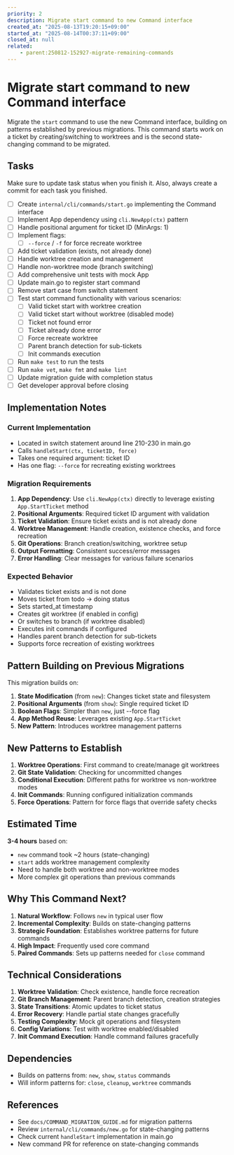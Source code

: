 ```yaml
---
priority: 2
description: Migrate start command to new Command interface
created_at: "2025-08-13T19:20:15+09:00"
started_at: "2025-08-14T00:37:11+09:00"
closed_at: null
related:
    - parent:250812-152927-migrate-remaining-commands
---
```


# Migrate start command to new Command interface

Migrate the `start` command to use the new Command interface, building on patterns established by previous migrations. This command starts work on a ticket by creating/switching to worktrees and is the second state-changing command to be migrated.

## Tasks
Make sure to update task status when you finish it. Also, always create a commit for each task you finished.

- [ ] Create `internal/cli/commands/start.go` implementing the Command interface
- [ ] Implement App dependency using `cli.NewApp(ctx)` pattern
- [ ] Handle positional argument for ticket ID (MinArgs: 1)
- [ ] Implement flags:
  - [ ] `--force` / `-f` for force recreate worktree
- [ ] Add ticket validation (exists, not already done)
- [ ] Handle worktree creation and management
- [ ] Handle non-worktree mode (branch switching)
- [ ] Add comprehensive unit tests with mock App
- [ ] Update main.go to register start command
- [ ] Remove start case from switch statement
- [ ] Test start command functionality with various scenarios:
  - [ ] Valid ticket start with worktree creation
  - [ ] Valid ticket start without worktree (disabled mode)
  - [ ] Ticket not found error
  - [ ] Ticket already done error
  - [ ] Force recreate worktree
  - [ ] Parent branch detection for sub-tickets
  - [ ] Init commands execution
- [ ] Run `make test` to run the tests
- [ ] Run `make vet`, `make fmt` and `make lint`
- [ ] Update migration guide with completion status
- [ ] Get developer approval before closing

## Implementation Notes

### Current Implementation
- Located in switch statement around line 210-230 in main.go
- Calls `handleStart(ctx, ticketID, force)`
- Takes one required argument: ticket ID
- Has one flag: `--force` for recreating existing worktrees

### Migration Requirements
1. **App Dependency**: Use `cli.NewApp(ctx)` directly to leverage existing `App.StartTicket` method
2. **Positional Arguments**: Required ticket ID argument with validation
3. **Ticket Validation**: Ensure ticket exists and is not already done
4. **Worktree Management**: Handle creation, existence checks, and force recreation
5. **Git Operations**: Branch creation/switching, worktree setup
6. **Output Formatting**: Consistent success/error messages
7. **Error Handling**: Clear messages for various failure scenarios

### Expected Behavior
- Validates ticket exists and is not done
- Moves ticket from todo → doing status
- Sets started_at timestamp
- Creates git worktree (if enabled in config)
- Or switches to branch (if worktree disabled)
- Executes init commands if configured
- Handles parent branch detection for sub-tickets
- Supports force recreation of existing worktrees

## Pattern Building on Previous Migrations

This migration builds on:
1. **State Modification** (from `new`): Changes ticket state and filesystem
2. **Positional Arguments** (from `show`): Single required ticket ID
3. **Boolean Flags**: Simpler than `new`, just --force flag
4. **App Method Reuse**: Leverages existing `App.StartTicket`
5. **New Pattern**: Introduces worktree management patterns

## New Patterns to Establish

1. **Worktree Operations**: First command to create/manage git worktrees
2. **Git State Validation**: Checking for uncommitted changes
3. **Conditional Execution**: Different paths for worktree vs non-worktree modes
4. **Init Commands**: Running configured initialization commands
5. **Force Operations**: Pattern for force flags that override safety checks

## Estimated Time
**3-4 hours** based on:
- `new` command took ~2 hours (state-changing)
- `start` adds worktree management complexity
- Need to handle both worktree and non-worktree modes
- More complex git operations than previous commands

## Why This Command Next?

1. **Natural Workflow**: Follows `new` in typical user flow
2. **Incremental Complexity**: Builds on state-changing patterns
3. **Strategic Foundation**: Establishes worktree patterns for future commands
4. **High Impact**: Frequently used core command
5. **Paired Commands**: Sets up patterns needed for `close` command

## Technical Considerations

1. **Worktree Validation**: Check existence, handle force recreation
2. **Git Branch Management**: Parent branch detection, creation strategies
3. **State Transitions**: Atomic updates to ticket status
4. **Error Recovery**: Handle partial state changes gracefully
5. **Testing Complexity**: Mock git operations and filesystem
6. **Config Variations**: Test with worktree enabled/disabled
7. **Init Command Execution**: Handle command failures gracefully

## Dependencies
- Builds on patterns from: `new`, `show`, `status` commands
- Will inform patterns for: `close`, `cleanup`, `worktree` commands

## References

- See `docs/COMMAND_MIGRATION_GUIDE.md` for migration patterns
- Review `internal/cli/commands/new.go` for state-changing patterns
- Check current `handleStart` implementation in main.go
- New command PR for reference on state-changing commands